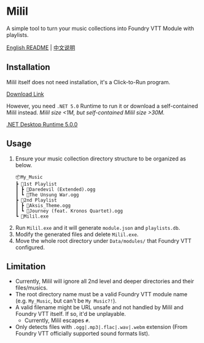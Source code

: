 # Milil
A simple tool to turn your music collections into Foundry VTT Module with playlists.

[English README](README.md) | [中文说明](README_CN.md)

## Installation
Milil itself does not need installation, it's a Click-to-Run program.

[Download Link](https://github.com/fvtt-cn/Milil/releases)

However, you need `.NET 5.0` Runtime to run it or download a self-contained Milil instead. *Milil size <1M, but self-contained Milil size >30M.*

[.NET Desktop Runtime 5.0.0](https://dotnet.microsoft.com/download/dotnet/5.0)

## Usage
1. Ensure your music collection directory structure to be organized as below.
    ```
    📦My_Music
    ┣ 📂1st Playlist
    ┃ ┣ 🎵Daredevil (Extended).ogg
    ┃ ┗ 🎵The Unsung War.ogg
    ┣ 📂2nd Playlist
    ┃ ┣ 🎵Aksis_Theme.ogg
    ┃ ┗ 🎵Journey (feat. Kronos Quartet).ogg
    ┗ 🤖Milil.exe
    ```
2. Run `Milil.exe` and it will generate `module.json` and `playlists.db`. 
3. Modify the generated files and delete `Milil.exe`.
4. Move the whole root directory under `Data/modules/` that Foundry VTT configured.

## Limitation
- Currently, Milil will ignore all 2nd level and deeper directories and their files/musics.
- The root directory name must be a valid Foundry VTT module name (e.g. `My_Music`, but can't be `My Music?!`).
- A valid filename might be URL unsafe and not handled by Milil and Foundry VTT itself. If so, it'd be unplayable.
  - Currently, Milil escapes `#`.
- Only detects files with `.ogg|.mp3|.flac|.wav|.webm` extension (From Foundry VTT officially supported sound formats list).